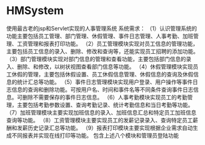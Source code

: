 # HMSystem
使用最古老的jsp和Servlet实现的人事管理系统
系统需求：
	（1）认识管理系统的功能主要包括员工管理、部门管理、休假管理、事件日志管理、人事考勤、加班管理、工资管理和报表打印功能。
	（2）员工管理模块实现对员工信息的管理功能，主要包括员工信息的录入、删除、修改和查询等，还能实现员工招聘的添加功能。
	（3）部门管理模块实现对部门信息的管理和查看功能，主要包括部门信息的录入、删除、和修改，以树状视图查看部门信息等功能。
	（4）休假管理模块实现员工休假的管理，主要包括休假设置、员工休假信息管理、休假信息的查询及休假信息的统计汇总等功能。
	（5）事件日志管理模块实现用户登录、用户操作等事件日志信息的查询和删除功能。可按用户名、时间和事件名等不同条件查询事件日志信息。可删除不需要保存的事件日志信息。
	（6）人事考勤模块实现员工的考勤管理，主要包括考勤参数设置、查询考勤记录、统计考勤信息和当日考勤等功能。
	（7）加班管理模块主要实现加班信息的录入、加班信息汇总和特定员工加班信息查询等功能。
	（8）工资管理模块主要实现员工的发薪记录录入、查询特定员工薪酬和发薪历史记录汇总等功能。
	（9）报表打印模块主要实现根据企业需求自动生成不同报表并实现在线打印等功能。
包含上述八个模块和管理员登陆功能
